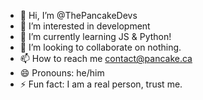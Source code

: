 - 👋 Hi, I’m @ThePancakeDevs
- 👀 I’m interested in development
- 🌱 I’m currently learning JS & Python!
- 💞️ I’m looking to collaborate on nothing.
- 📫 How to reach me contact@pancake.ca
- 😄 Pronouns: he/him
- ⚡ Fun fact: I am a real person, trust me.
